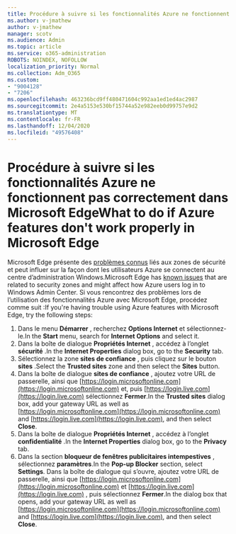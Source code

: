 ```yaml
---
title: Procédure à suivre si les fonctionnalités Azure ne fonctionnent pas correctement dans Microsoft Edge
ms.author: v-jmathew
author: v-jmathew
manager: scotv
ms.audience: Admin
ms.topic: article
ms.service: o365-administration
ROBOTS: NOINDEX, NOFOLLOW
localization_priority: Normal
ms.collection: Adm_O365
ms.custom:
- "9004128"
- "7206"
ms.openlocfilehash: 463236bcd9ff480471604c992aa1ed1ed4ac2987
ms.sourcegitcommit: 2e4a5153e530bf15744a52e982eeb0d99757e9d2
ms.translationtype: MT
ms.contentlocale: fr-FR
ms.lasthandoff: 12/04/2020
ms.locfileid: "49576408"
---
```

# <a name="what-to-do-if-azure-features-dont-work-properly-in-microsoft-edge"></a><span data-ttu-id="b5488-102">Procédure à suivre si les fonctionnalités Azure ne fonctionnent pas correctement dans Microsoft Edge</span><span class="sxs-lookup"><span data-stu-id="b5488-102">What to do if Azure features don't work properly in Microsoft Edge</span></span>

<span data-ttu-id="b5488-103">Microsoft Edge présente des [problèmes connus](https://go.microsoft.com/fwlink/?linkid=2140608) liés aux zones de sécurité et peut influer sur la façon dont les utilisateurs Azure se connectent au centre d’administration Windows.</span><span class="sxs-lookup"><span data-stu-id="b5488-103">Microsoft Edge has [known issues](https://go.microsoft.com/fwlink/?linkid=2140608) that are related to security zones and might affect how Azure users log in to Windows Admin Center.</span></span> <span data-ttu-id="b5488-104">Si vous rencontrez des problèmes lors de l’utilisation des fonctionnalités Azure avec Microsoft Edge, procédez comme suit :</span><span class="sxs-lookup"><span data-stu-id="b5488-104">If you're having trouble using Azure features with Microsoft Edge, try the following steps:</span></span>

1. <span data-ttu-id="b5488-105">Dans le menu **Démarrer** , recherchez **Options Internet** et sélectionnez-le.</span><span class="sxs-lookup"><span data-stu-id="b5488-105">In the **Start** menu, search for **Internet Options** and select it.</span></span>
2. <span data-ttu-id="b5488-106">Dans la boîte de dialogue **Propriétés Internet** , accédez à l’onglet **sécurité** .</span><span class="sxs-lookup"><span data-stu-id="b5488-106">In the **Internet Properties** dialog box, go to the **Security** tab.</span></span>
3. <span data-ttu-id="b5488-107">Sélectionnez la zone **sites de confiance** , puis cliquez sur le bouton **sites** .</span><span class="sxs-lookup"><span data-stu-id="b5488-107">Select the **Trusted sites** zone and then select the **Sites** button.</span></span>
4. <span data-ttu-id="b5488-108">Dans la boîte de dialogue **sites de confiance** , ajoutez votre URL de passerelle, ainsi que [https://login.microsoftonline.com](https://login.microsoftonline.com) et, puis [https://login.live.com](https://login.live.com) sélectionnez **Fermer**.</span><span class="sxs-lookup"><span data-stu-id="b5488-108">In the **Trusted sites** dialog box, add your gateway URL as well as [https://login.microsoftonline.com](https://login.microsoftonline.com) and [https://login.live.com](https://login.live.com), and then select **Close**.</span></span>
5. <span data-ttu-id="b5488-109">Dans la boîte de dialogue **Propriétés Internet** , accédez à l’onglet **confidentialité** .</span><span class="sxs-lookup"><span data-stu-id="b5488-109">In the **Internet Properties** dialog box, go to the **Privacy** tab.</span></span>
6. <span data-ttu-id="b5488-110">Dans la section **bloqueur de fenêtres publicitaires intempestives** , sélectionnez **paramètres**.</span><span class="sxs-lookup"><span data-stu-id="b5488-110">In the **Pop-up Blocker** section, select **Settings**.</span></span> <span data-ttu-id="b5488-111">Dans la boîte de dialogue qui s’ouvre, ajoutez votre URL de passerelle, ainsi que [https://login.microsoftonline.com](https://login.microsoftonline.com) et [https://login.live.com](https://login.live.com) , puis sélectionnez **Fermer**.</span><span class="sxs-lookup"><span data-stu-id="b5488-111">In the dialog box that opens, add your gateway URL as well as [https://login.microsoftonline.com](https://login.microsoftonline.com) and [https://login.live.com](https://login.live.com), and then select **Close**.</span></span>
